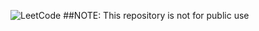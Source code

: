 ![LeetCode](https://img.shields.io/badge/-LeetCode-FFA116?style=for-the-badge&logo=LeetCode&logoColor=black)
##NOTE: This repository is not for public use
